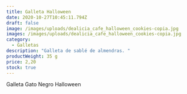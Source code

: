 ```yaml
---
title: Galleta Halloween
date: 2020-10-27T10:45:11.794Z
draft: false
image: /images/uploads/dealicia_cafe_halloween_cookies-copia.jpg
images: /images/uploads/dealicia_cafe_halloween_cookies-copia.jpg
category:
  - Galletas
description: "Galleta de sablé de almendras. "
productWeight: 35 g
price: 2,20
stock: true
---
```

Galleta Gato Negro Halloween